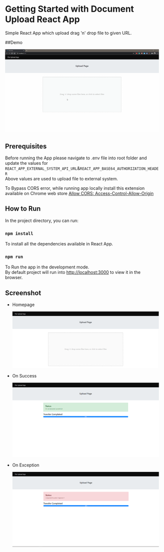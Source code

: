 # Getting Started with Document Upload React App

Simple React App which upload drag 'n' drop file to given URL.

##Demo

![](./docs/images/demo.gif)

## Prerequisites

Before running the App please navigate to .env file into root folder and update the values for `REACT_APP_EXTERNAL_SYSTEM_API_URL`&`REACT_APP_BASE64_AUTHORIZATION_HEADER`\
Above values are used to upload file to external system.

To Bypass CORS error, while running app locally install this extension available on Chrome web store [Allow CORS: Access-Control-Allow-Origin](https://chrome.google.com/webstore/detail/allow-cors-access-control/lhobafahddgcelffkeicbaginigeejlf)
## How to Run

In the project directory, you can run:

### `npm install`

To install all the dependencies available in React App.

### `npm run`

To Run the app in the development mode.\
By default project will run into [http://localhost:3000](http://localhost:3000) to view it in the browser.

## Screenshot

* Homepage
  
  ![](./docs/images/homepage.png)
  
* On Success
  
  ![](./docs/images/success.png)

* On Exception

  ![](./docs/images/failed.png)